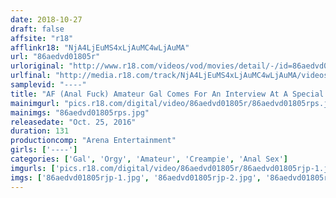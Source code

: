 ```yaml
---
date: 2018-10-27
draft: false
affsite: "r18"
afflinkr18: "NjA4LjEuMS4xLjAuMC4wLjAuMA"
url: "86aedvd01805r"
urloriginal: "http://www.r18.com/videos/vod/movies/detail/-/id=86aedvd01805r"
urlfinal: "http://media.r18.com/track/NjA4LjEuMS4xLjAuMC4wLjAuMA/videos/vod/movies/detail/-/id=86aedvd01805r"
samplevid: "----"
title: "AF (Anal Fuck) Amateur Gal Comes For An Interview At A Special Brothel - 5 Girls Trained With A Creampie"
mainimgurl: "pics.r18.com/digital/video/86aedvd01805r/86aedvd01805rps.jpg"
mainimgs: "86aedvd01805rps.jpg"
releasedate: "Oct. 25, 2016"
duration: 131
productioncomp: "Arena Entertainment"
girls: ['----']
categories: ['Gal', 'Orgy', 'Amateur', 'Creampie', 'Anal Sex']
imgurls: ['pics.r18.com/digital/video/86aedvd01805r/86aedvd01805rjp-1.jpg', 'pics.r18.com/digital/video/86aedvd01805r/86aedvd01805rjp-2.jpg', 'pics.r18.com/digital/video/86aedvd01805r/86aedvd01805rjp-3.jpg', 'pics.r18.com/digital/video/86aedvd01805r/86aedvd01805rjp-4.jpg', 'pics.r18.com/digital/video/86aedvd01805r/86aedvd01805rjp-5.jpg', 'pics.r18.com/digital/video/86aedvd01805r/86aedvd01805rjp-6.jpg', 'pics.r18.com/digital/video/86aedvd01805r/86aedvd01805rjp-7.jpg', 'pics.r18.com/digital/video/86aedvd01805r/86aedvd01805rjp-8.jpg', 'pics.r18.com/digital/video/86aedvd01805r/86aedvd01805rjp-9.jpg', 'pics.r18.com/digital/video/86aedvd01805r/86aedvd01805rjp-10.jpg', 'pics.r18.com/digital/video/86aedvd01805r/86aedvd01805rjp-11.jpg', 'pics.r18.com/digital/video/86aedvd01805r/86aedvd01805rjp-12.jpg', 'pics.r18.com/digital/video/86aedvd01805r/86aedvd01805rjp-13.jpg', 'pics.r18.com/digital/video/86aedvd01805r/86aedvd01805rjp-14.jpg', 'pics.r18.com/digital/video/86aedvd01805r/86aedvd01805rjp-15.jpg', 'pics.r18.com/digital/video/86aedvd01805r/86aedvd01805rjp-16.jpg', 'pics.r18.com/digital/video/86aedvd01805r/86aedvd01805rjp-17.jpg', 'pics.r18.com/digital/video/86aedvd01805r/86aedvd01805rjp-18.jpg', 'pics.r18.com/digital/video/86aedvd01805r/86aedvd01805rjp-19.jpg', 'pics.r18.com/digital/video/86aedvd01805r/86aedvd01805rjp-20.jpg']
imgs: ['86aedvd01805rjp-1.jpg', '86aedvd01805rjp-2.jpg', '86aedvd01805rjp-3.jpg', '86aedvd01805rjp-4.jpg', '86aedvd01805rjp-5.jpg', '86aedvd01805rjp-6.jpg', '86aedvd01805rjp-7.jpg', '86aedvd01805rjp-8.jpg', '86aedvd01805rjp-9.jpg', '86aedvd01805rjp-10.jpg', '86aedvd01805rjp-11.jpg', '86aedvd01805rjp-12.jpg', '86aedvd01805rjp-13.jpg', '86aedvd01805rjp-14.jpg', '86aedvd01805rjp-15.jpg', '86aedvd01805rjp-16.jpg', '86aedvd01805rjp-17.jpg', '86aedvd01805rjp-18.jpg', '86aedvd01805rjp-19.jpg', '86aedvd01805rjp-20.jpg']
---
```

